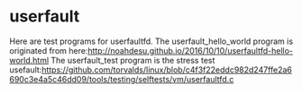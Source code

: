 # userfault
Here are test programs for userfaultfd.
The userfault_hello_world program is originated from here:http://noahdesu.github.io/2016/10/10/userfaultfd-hello-world.html
The userfault_test program is the stress test usefault:https://github.com/torvalds/linux/blob/c4f3f22eddc982d247ffe2a6690c3e4a5c46dd09/tools/testing/selftests/vm/userfaultfd.c
